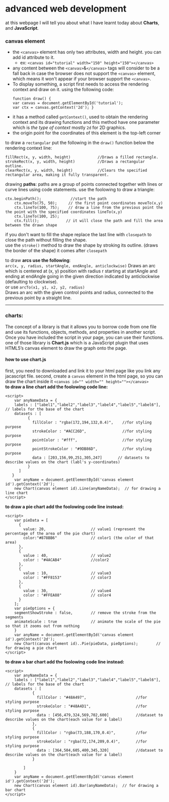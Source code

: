 # advanced web development  
at this webpage I will tell you about what I have learnt today about **Charts**, and **JavaScript**.

### canvas element
- the `<canvas>` element has only two attributes, width and height. you can add id attribute to it.
  - ex: `<canvas id="tutorial" width="150" height="150"></canvas>`
- any content between the `<canvas>`&`</canvas>` tags will consider to be a fall back in case the browser does not support the `<canvas>` element, which means it won't appear if your browser support the `<canvas>`.
- To display something, a script first needs to access the rendering context and draw on it. using the following code:
  ```
  function draw() {
  var canvas = document.getElementById('tutorial');
  var ctx = canvas.getContext('2d'); }
  ```
- it has a method called `getContext()`, used to obtain the rendering context and its drawing functions and this method have one parameter which is *the type of context* mostly `2d` for 2D graphics.
- the origin point for the coordinates of this element is the top-left corner

to draw a `rectangular` put the following in the `draw()` function below the rendering context line:
```
fillRect(x, y, width, height)            //Draws a filled rectangle.
strokeRect(x, y, width, height)          //Draws a rectangular outline.
clearRect(x, y, width, height)           //Clears the specified rectangular area, making it fully transparent.
```
drawing **paths**:
paths are a group of points connected together with lines or curve lines using code statements. use the foolowing to draw a triangle:  
```
ctx.beginPath();             //start the path
    ctx.moveTo(75, 50);     // the first point coordinates moveTo(x,y)
    ctx.lineTo(100, 75);    // draw a line from the previous point the the point with the specified coordinates lineTo(x,y)
    ctx.lineTo(100, 25);
    ctx.fill();            // it will close the path and fill the area between the drawn shape
```
if you don't want to fill the shape replace the last line with `closepath` to close the path without filling the shape.  
use the `stroke()` method to draw the shape by stroking its outline. (draws the border of the shape) it comes after `closepath`  

to draw **arcs use the following**:  
`arc(x, y, radius, startAngle, endAngle, anticlockwise)`
Draws an arc which is centered at (x, y) position with radius r starting at startAngle and ending at endAngle going in the given direction indicated by anticlockwise (defaulting to clockwise).  
or use `arcTo(x1, y1, x2, y2, radius)`  
Draws an arc with the given control points and radius, connected to the previous point by a straight line.  



--------------------------------------------------------------------------
### charts:
The concept of a library is that it allows you to borrow code from one file and use its functions, objects, methods, and properties in another script. Once you have included the script in your page, you can use their functions.
one of those library is **Chart.js** which is a JavaScript plugin that uses HTML5’s canvas element to draw the graph onto the page.
#### how to use chart.js
first, you need to downloaded and link it to your html page like you link any jacascript file.
second, create a `canvas` element in the html page, so you can draw the chart inside it
`<canvas id="" width="" height=""></canvas>`  
**to draw a line chart add the foolowing code line:**  
```
<script>
    var anyNameData = {
	labels : ["label1","label2","label3","label4","label5","label6"],  // labels for the base of the chart
	datasets : [
		  {
			fillColor : "rgba(172,194,132,0.4)",    //for styling purpose
			strokeColor : "#ACC26D",                //for styling purpose
			pointColor : "#fff",                    //for styling purpose
			pointStrokeColor : "#9DB86D",           //for styling purpose
			data : [203,156,99,251,305,247]       // datasets to describe values on the chart (labl's y-coordinates)
		  }
	  ]
   }
    var anyName = document.getElementById('canvas element id').getContext('2d');
    new Chart(canvas element id).Line(anyNameData);  // for drawing a line chart
</script>
```  
**to draw a pie chart add the foolowing code line instead:**  
```
<script>
    var pieData = [
	  {
		value: 20,                    // value1 (represent the percentage of the area of the pie chart)
		color:"#878BB6"               // color1 (the color of that area)
	  },
	  {
		value : 40,                   // value2
		color : "#4ACAB4"             //color2
	  },
	  {
		value : 10,                   // value3
		color : "#FF8153"             // color3
	  },
	  {
		value : 30,                   // value4
		color : "#FFEA88"             // color4
	  }
    ];
    var pieOptions = {
	segmentShowStroke : false,        // remove the stroke from the segments
	animateScale : true               // animate the scale of the pie so that it zooms out from nothing
    }
    var anyName = document.getElementById('canvas element id').getContext('2d');
    new Chart(canvas element id)..Pie(pieData, pieOptions);        // for drawing a pie chart
</script>
```  
**to draw a bar chart add the foolowing code line instead:**  
```
<script>
    var anyNameData = {
	labels : ["label1","label2","label3","label4","label5","label6"],  // labels for the base of the chart
	datasets : [
	 	    {
			  fillColor : "#48A497",                      //for styling purpose
			  strokeColor : "#48A4D1",                    //for styling purpose
			  data : [456,479,324,569,702,600]            //dataset to describe values on the chart(each value for a label)
		    },
		    {
			  fillColor : "rgba(73,188,170,0.4)",         //for styling purpose
			  strokeColor : "rgba(72,174,209,0.4)",       //for styling purpose
			  data : [364,504,605,400,345,320]            //dataset to describe values on the chart(each value for a label)
		    }

	    ]
    }
    var anyName = document.getElementById('canvas element id').getContext('2d');
    new Chart(canvas element id).Bar(anyNameData);  // for drawing a bar chart
</script>
```  